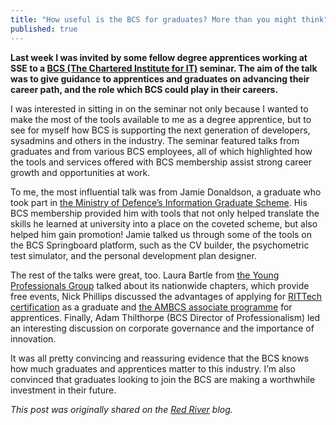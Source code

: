```yaml
---
title: "How useful is the BCS for graduates? More than you might think"
published: true
---
```


**Last week I was invited by some fellow degree apprentices working at SSE to a [BCS (The Chartered Institute for IT)](http://www.bcs.org/) seminar. The aim of the talk was to give guidance to apprentices and graduates on advancing their career path, and the role which BCS could play in their careers.**

I was interested in sitting in on the seminar not only because I wanted to make the most of the tools available to me as a degree apprentice, but to see for myself how BCS is supporting the next generation of developers, sysadmins and others in the industry. The seminar featured talks from graduates and from various BCS employees, all of which highlighted how the tools and services offered with BCS membership assist strong career growth and opportunities at work.

To me, the most influential talk was from Jamie Donaldson, a graduate who took part in [the Ministry of Defence’s Information Graduate Scheme](https://www.gov.uk/government/collections/mod-information-graduate-scheme). His BCS membership provided him with tools that not only helped translate the skills he learned at university into a place on the coveted scheme, but also helped him gain promotion! Jamie talked us through some of the tools on the BCS Springboard platform, such as the CV builder, the psychometric test simulator, and the personal development plan designer.

The rest of the talks were great, too. Laura Bartle from [the Young Professionals Group](http://www.bcs.org/category/9223) talked about its nationwide chapters, which provide free events, Nick Phillips discussed the advantages of applying for [RITTech certification](https://www.bcs.org/membership/get-registered/professional-registration-for-it-technicians-rittech/) as a graduate and [the AMBCS associate programme](https://www.bcs.org/membership/become-a-member/membership-grades-and-fees/associate-member-criteria/) for apprentices. Finally, Adam Thilthorpe (BCS Director of Professionalism) led an interesting discussion on corporate governance and the importance of innovation.

It was all pretty convincing and reassuring evidence that the BCS knows how much graduates and apprentices matter to this industry. I’m also convinced that graduates looking to join the BCS are making a worthwhile investment in their future.

*This post was originally shared on the [Red River](https://river.red/bcs-graduates-seminar-havant/) blog.*